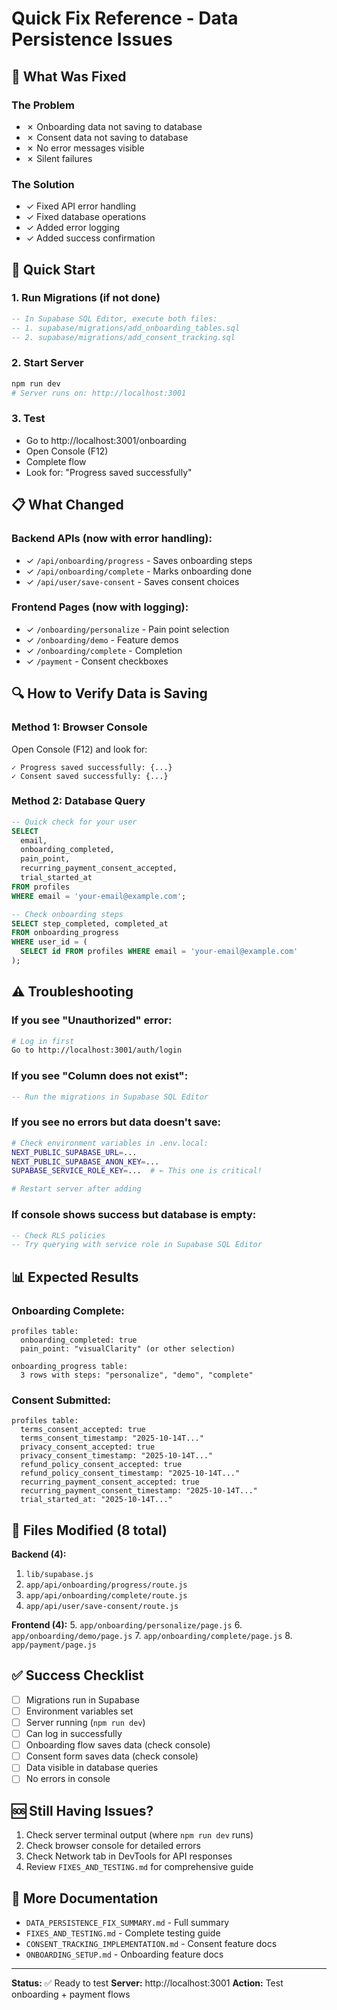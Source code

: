 # Quick Fix Reference - Data Persistence Issues

## 🔧 What Was Fixed

### The Problem
- ✗ Onboarding data not saving to database
- ✗ Consent data not saving to database
- ✗ No error messages visible
- ✗ Silent failures

### The Solution
- ✓ Fixed API error handling
- ✓ Fixed database operations
- ✓ Added error logging
- ✓ Added success confirmation

## 🚀 Quick Start

### 1. Run Migrations (if not done)
```sql
-- In Supabase SQL Editor, execute both files:
-- 1. supabase/migrations/add_onboarding_tables.sql
-- 2. supabase/migrations/add_consent_tracking.sql
```

### 2. Start Server
```bash
npm run dev
# Server runs on: http://localhost:3001
```

### 3. Test
- Go to http://localhost:3001/onboarding
- Open Console (F12)
- Complete flow
- Look for: "Progress saved successfully"

## 📋 What Changed

### Backend APIs (now with error handling):
- ✓ `/api/onboarding/progress` - Saves onboarding steps
- ✓ `/api/onboarding/complete` - Marks onboarding done
- ✓ `/api/user/save-consent` - Saves consent choices

### Frontend Pages (now with logging):
- ✓ `/onboarding/personalize` - Pain point selection
- ✓ `/onboarding/demo` - Feature demos
- ✓ `/onboarding/complete` - Completion
- ✓ `/payment` - Consent checkboxes

## 🔍 How to Verify Data is Saving

### Method 1: Browser Console
Open Console (F12) and look for:
```
✓ Progress saved successfully: {...}
✓ Consent saved successfully: {...}
```

### Method 2: Database Query
```sql
-- Quick check for your user
SELECT
  email,
  onboarding_completed,
  pain_point,
  recurring_payment_consent_accepted,
  trial_started_at
FROM profiles
WHERE email = 'your-email@example.com';

-- Check onboarding steps
SELECT step_completed, completed_at
FROM onboarding_progress
WHERE user_id = (
  SELECT id FROM profiles WHERE email = 'your-email@example.com'
);
```

## ⚠️ Troubleshooting

### If you see "Unauthorized" error:
```bash
# Log in first
Go to http://localhost:3001/auth/login
```

### If you see "Column does not exist":
```sql
-- Run the migrations in Supabase SQL Editor
```

### If you see no errors but data doesn't save:
```bash
# Check environment variables in .env.local:
NEXT_PUBLIC_SUPABASE_URL=...
NEXT_PUBLIC_SUPABASE_ANON_KEY=...
SUPABASE_SERVICE_ROLE_KEY=...  # ← This one is critical!

# Restart server after adding
```

### If console shows success but database is empty:
```sql
-- Check RLS policies
-- Try querying with service role in Supabase SQL Editor
```

## 📊 Expected Results

### Onboarding Complete:
```
profiles table:
  onboarding_completed: true
  pain_point: "visualClarity" (or other selection)

onboarding_progress table:
  3 rows with steps: "personalize", "demo", "complete"
```

### Consent Submitted:
```
profiles table:
  terms_consent_accepted: true
  terms_consent_timestamp: "2025-10-14T..."
  privacy_consent_accepted: true
  privacy_consent_timestamp: "2025-10-14T..."
  refund_policy_consent_accepted: true
  refund_policy_consent_timestamp: "2025-10-14T..."
  recurring_payment_consent_accepted: true
  recurring_payment_consent_timestamp: "2025-10-14T..."
  trial_started_at: "2025-10-14T..."
```

## 📁 Files Modified (8 total)

**Backend (4):**
1. `lib/supabase.js`
2. `app/api/onboarding/progress/route.js`
3. `app/api/onboarding/complete/route.js`
4. `app/api/user/save-consent/route.js`

**Frontend (4):**
5. `app/onboarding/personalize/page.js`
6. `app/onboarding/demo/page.js`
7. `app/onboarding/complete/page.js`
8. `app/payment/page.js`

## ✅ Success Checklist

- [ ] Migrations run in Supabase
- [ ] Environment variables set
- [ ] Server running (`npm run dev`)
- [ ] Can log in successfully
- [ ] Onboarding flow saves data (check console)
- [ ] Consent form saves data (check console)
- [ ] Data visible in database queries
- [ ] No errors in console

## 🆘 Still Having Issues?

1. Check server terminal output (where `npm run dev` runs)
2. Check browser console for detailed errors
3. Check Network tab in DevTools for API responses
4. Review `FIXES_AND_TESTING.md` for comprehensive guide

## 📖 More Documentation

- `DATA_PERSISTENCE_FIX_SUMMARY.md` - Full summary
- `FIXES_AND_TESTING.md` - Complete testing guide
- `CONSENT_TRACKING_IMPLEMENTATION.md` - Consent feature docs
- `ONBOARDING_SETUP.md` - Onboarding feature docs

---

**Status:** ✅ Ready to test
**Server:** http://localhost:3001
**Action:** Test onboarding + payment flows
